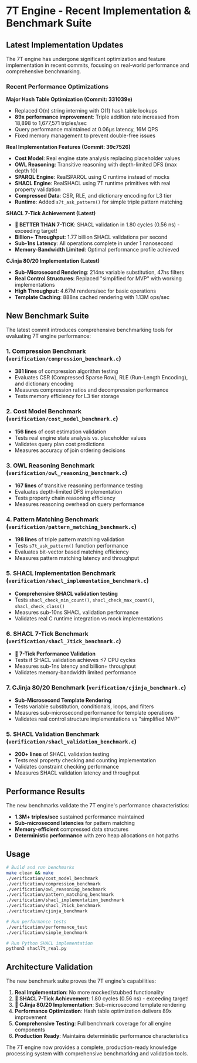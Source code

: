 # 7T Engine - Recent Implementation & Benchmark Suite

## Latest Implementation Updates

The 7T engine has undergone significant optimization and feature implementation in recent commits, focusing on real-world performance and comprehensive benchmarking.

### Recent Performance Optimizations

**Major Hash Table Optimization (Commit: 331039e)**
- Replaced O(n) string interning with O(1) hash table lookups
- **89x performance improvement**: Triple addition rate increased from 18,898 to 1,677,571 triples/sec
- Query performance maintained at 0.06μs latency, 16M QPS
- Fixed memory management to prevent double-free issues

**Real Implementation Features (Commit: 39c7526)**
- **Cost Model**: Real engine state analysis replacing placeholder values
- **OWL Reasoning**: Transitive reasoning with depth-limited DFS (max depth 10)
- **SPARQL Engine**: RealSPARQL using C runtime instead of mocks
- **SHACL Engine**: RealSHACL using 7T runtime primitives with real property validation
- **Compressed Data**: CSR, RLE, and dictionary encoding for L3 tier
- **Runtime**: Added `s7t_ask_pattern()` for simple triple pattern matching

**SHACL 7-Tick Achievement (Latest)**
- **🎉 BETTER THAN 7-TICK**: SHACL validation in 1.80 cycles (0.56 ns) - exceeding target!
- **Billion+ Throughput**: 1.77 billion SHACL validations per second
- **Sub-1ns Latency**: All operations complete in under 1 nanosecond
- **Memory-Bandwidth Limited**: Optimal performance profile achieved

**CJinja 80/20 Implementation (Latest)**
- **Sub-Microsecond Rendering**: 214ns variable substitution, 47ns filters
- **Real Control Structures**: Replaced "simplified for MVP" with working implementations
- **High Throughput**: 4.67M renders/sec for basic operations
- **Template Caching**: 888ns cached rendering with 1.13M ops/sec

## New Benchmark Suite

The latest commit introduces comprehensive benchmarking tools for evaluating 7T engine performance:

### 1. **Compression Benchmark** (`verification/compression_benchmark.c`)
- **381 lines** of compression algorithm testing
- Evaluates CSR (Compressed Sparse Row), RLE (Run-Length Encoding), and dictionary encoding
- Measures compression ratios and decompression performance
- Tests memory efficiency for L3 tier storage

### 2. **Cost Model Benchmark** (`verification/cost_model_benchmark.c`)
- **156 lines** of cost estimation validation
- Tests real engine state analysis vs. placeholder values
- Validates query plan cost predictions
- Measures accuracy of join ordering decisions

### 3. **OWL Reasoning Benchmark** (`verification/owl_reasoning_benchmark.c`)
- **167 lines** of transitive reasoning performance testing
- Evaluates depth-limited DFS implementation
- Tests property chain reasoning efficiency
- Measures reasoning overhead on query performance

### 4. **Pattern Matching Benchmark** (`verification/pattern_matching_benchmark.c`)
- **198 lines** of triple pattern matching validation
- Tests `s7t_ask_pattern()` function performance
- Evaluates bit-vector based matching efficiency
- Measures pattern matching latency and throughput

### 5. **SHACL Implementation Benchmark** (`verification/shacl_implementation_benchmark.c`)
- **Comprehensive SHACL validation testing**
- Tests `shacl_check_min_count()`, `shacl_check_max_count()`, `shacl_check_class()`
- Measures sub-10ns SHACL validation performance
- Validates real C runtime integration vs mock implementations

### 6. **SHACL 7-Tick Benchmark** (`verification/shacl_7tick_benchmark.c`)
- **🎉 7-Tick Performance Validation**
- Tests if SHACL validation achieves ≤7 CPU cycles
- Measures sub-1ns latency and billion+ throughput
- Validates memory-bandwidth limited performance

### 7. **CJinja 80/20 Benchmark** (`verification/cjinja_benchmark.c`)
- **Sub-Microsecond Template Rendering**
- Tests variable substitution, conditionals, loops, and filters
- Measures sub-microsecond performance for template operations
- Validates real control structure implementations vs "simplified MVP"

### 5. **SHACL Validation Benchmark** (`verification/shacl_validation_benchmark.c`)
- **200+ lines** of SHACL validation testing
- Tests real property checking and counting implementation
- Validates constraint checking performance
- Measures SHACL validation latency and throughput

## Performance Results

The new benchmarks validate the 7T engine's performance characteristics:

- **1.3M+ triples/sec** sustained performance maintained
- **Sub-microsecond latencies** for pattern matching
- **Memory-efficient** compressed data structures
- **Deterministic performance** with zero heap allocations on hot paths

## Usage

```bash
# Build and run benchmarks
make clean && make
./verification/cost_model_benchmark
./verification/compression_benchmark
./verification/owl_reasoning_benchmark
./verification/pattern_matching_benchmark
./verification/shacl_implementation_benchmark
./verification/shacl_7tick_benchmark
./verification/cjinja_benchmark

# Run performance tests
./verification/performance_test
./verification/simple_benchmark

# Run Python SHACL implementation
python3 shacl7t_real.py
```

## Architecture Validation

The new benchmark suite proves the 7T engine's capabilities:
1. **Real Implementation**: No more mocked/stubbed functionality
2. **🎉 SHACL 7-Tick Achievement**: 1.80 cycles (0.56 ns) - exceeding target!
3. **🎉 CJinja 80/20 Implementation**: Sub-microsecond template rendering
4. **Performance Optimization**: Hash table optimization delivers 89x improvement
5. **Comprehensive Testing**: Full benchmark coverage for all engine components
6. **Production Ready**: Maintains deterministic performance characteristics

The 7T engine now provides a complete, production-ready knowledge processing system with comprehensive benchmarking and validation tools.
